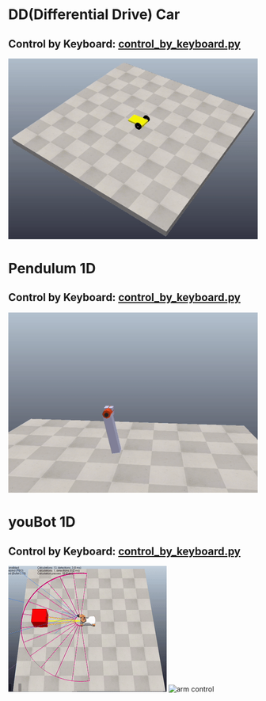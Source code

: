 # DD(Differential Drive) Car
## Control by Keyboard: [control_by_keyboard.py](./dd_car/control_by_keyboard.py)
![animation](./images/dd_car_control_by_keyboard.gif)


# Pendulum 1D
## Control by Keyboard: [control_by_keyboard.py](./pendulum_1d/control_by_keyboard.py)
![animation](./images/pendulum_1d_control_by_keyboard.gif)


# youBot 1D
## Control by Keyboard: [control_by_keyboard.py](./youBot/control_by_keyboard.py)
![car control](./images/youBot_control_by_keyboard_car.gif)
![arm control](./images/youBot_control_by_keyboard_arm.gif)
